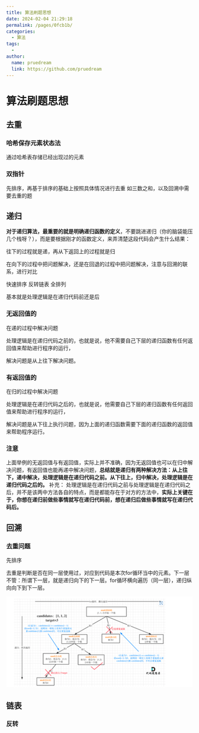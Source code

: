 ```yaml
---
title: 算法刷题思想
date: 2024-02-04 21:29:18
permalink: /pages/0fcb1b/
categories:
  - 算法
tags:
  - 
author: 
  name: pruedream
  link: https://github.com/pruedream
---
```

# 算法刷题思想



## 去重



### 哈希保存元素状态法

通过哈希表存储已经出现过的元素



### 双指针

先排序，再基于排序的基础上按照具体情况进行去重 如三数之和，以及回溯中需要去重的题



## 递归

**对于递归算法，最重要的就是明确递归函数的定义**，不要跳进递归（你的脑袋能压几个栈呀？），而是要根据刚才的函数定义，来弄清楚这段代码会产生什么结果：



往下的过程就是递，再从下返回上的过程就是归

在向下的过程中把问题解决，还是在回退的过程中把问题解决，注意与回溯的联系，进行对比

快速排序                            反转链表                                   全排列

基本就是处理逻辑是在递归代码前还是后	

### 无返回值的

在递的过程中解决问题

处理逻辑是在递归代码之前的，也就是说，他不需要自己下层的递归函数有任何返回值来帮助进行程序的运行，

解决问题是从上往下解决问题。

### 有返回值的

在归的过程中解决问题

处理逻辑是在递归代码之后的，也就是说，他需要自己下层的递归函数有任何返回值来帮助进行程序的运行，

解决问题是从下往上执行问题，因为上面的递归函数需要下面的递归函数的返回值来帮助程序运行。



### 注意

上面举例的无返回值与有返回值，实际上并不准确，因为无返回值也可以在归中解决问题，有返回值也能再递中解决问题，**总结就是递归有两种解决方法：从上往下，递中解决，处理逻辑是在递归代码之前。从下往上，归中解决，处理逻辑是在递归代码之后的。** 补充： 处理逻辑是在递归代码之前与处理逻辑是在递归代码之后，并不是该两中方法各自的特点，而是都能存在于对方的方法中，**实际上关键在于，你想在递归前做些事情就写在递归代码前，想在递归后做些事情就写在递归代码后。**





## 回溯



### 去重问题

先排序

去重是判断是否在同一层使用过，对应到代码是本次for循环当中的元素。下一层不管：所谓下一层，就是递归向下的下一层。for循环横向遍历（同一层），递归纵向向下到下一层。



![image-20240208214549997](https://raw.githubusercontent.com/pruedream/PictureBed/main/image/image-20240208214549997.png)

## 链表



### 反转



